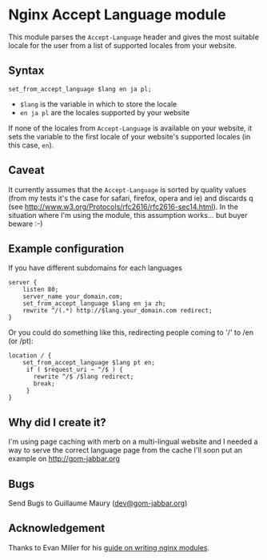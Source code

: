 # Nginx Accept Language module

This module parses the `Accept-Language` header and gives the most
suitable locale for the user from a list of supported locales from your
website.

## Syntax

    set_from_accept_language $lang en ja pl;

  - `$lang` is the variable in which to store the locale
  - `en ja pl` are the locales supported by your website

If none of the locales from `Accept-Language` is available on your
website, it sets the variable to the first locale of your website's
supported locales (in this case, `en`).

## Caveat

It currently assumes that the `Accept-Language` is sorted by quality
values (from my tests it's the case for safari, firefox, opera and ie)
and discards q (see
<http://www.w3.org/Protocols/rfc2616/rfc2616-sec14.html>). In the
situation where I'm using the module, this assumption works... but buyer
beware :-)

## Example configuration

If you have different subdomains for each languages

    server {
        listen 80;
        server_name your_domain.com;
        set_from_accept_language $lang en ja zh;
        rewrite ^/(.*) http://$lang.your_domain.com redirect;
    }

Or you could do something like this, redirecting people coming to '/' to
/en (or /pt):

    location / {
        set_from_accept_language $lang pt en;
         if ( $request_uri ~ ^/$ ) {
           rewrite ^/$ /$lang redirect;
           break;
         }
    }

## Why did I create it?

I'm using page caching with merb on a multi-lingual website and I needed
a way to serve the correct language page from the cache I'll soon put an
example on <http://gom-jabbar.org>

## Bugs

Send Bugs to Guillaume Maury (<dev@gom-jabbar.org>)

## Acknowledgement

Thanks to Evan Miller for his [guide on writing nginx
modules](http://emiller.info/nginx-modules-guide.html).